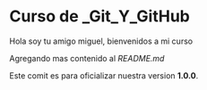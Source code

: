 # Curso de _Git_Y_GitHub

Hola soy tu amigo miguel, bienvenidos a mi curso

Agregando mas contenido al _README.md_

Este comit es para oficializar nuestra version **1.0.0**.
